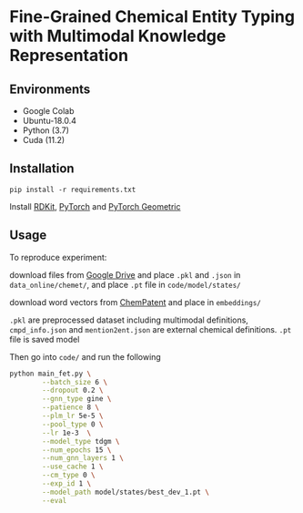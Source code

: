 
# Fine-Grained Chemical Entity Typing with Multimodal Knowledge Representation


## Environments
- Google Colab
- Ubuntu-18.0.4
- Python (3.7)
- Cuda (11.2)

## Installation
```
pip install -r requirements.txt
```
Install [RDKit](https://www.rdkit.org/docs/Install.html), [PyTorch](https://pytorch.org/) and [PyTorch Geometric](https://pytorch-geometric.readthedocs.io/en/latest/notes/installation.html)
  
## Usage

To reproduce experiment:

download files from [Google Drive](https://drive.google.com/drive/folders/1kRkJxbEZvGaec1WcyzSfnUcd7LRYHwhE?usp=sharing) and place `.pkl` and `.json` in `data_online/chemet/`, and place `.pt` file in `code/model/states/`

download word vectors from [ChemPatent](https://chemu.eng.unimelb.edu.au/patent_w2v/) and place in `embeddings/`

`.pkl` are preprocessed dataset including multimodal definitions, 
`cmpd_info.json` and `mention2ent.json` are external chemical definitions. `.pt` file is saved model

Then go into `code/` and run the following
```bash
python main_fet.py \
        --batch_size 6 \
        --dropout 0.2 \
        --gnn_type gine \
        --patience 8 \
        --plm_lr 5e-5 \
        --pool_type 0 \
        --lr 1e-3  \
        --model_type tdgm \
        --num_epochs 15 \
        --num_gnn_layers 1 \
        --use_cache 1 \
        --cm_type 0 \
        --exp_id 1 \
        --model_path model/states/best_dev_1.pt \
        --eval
```

